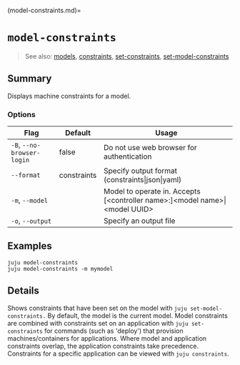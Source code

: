 (model-constraints.md)=
# `model-constraints`
> See also: [models](#models), [constraints](#constraints), [set-constraints](#set-constraints), [set-model-constraints](#set-model-constraints)

## Summary
Displays machine constraints for a model.

### Options
| Flag | Default | Usage |
| --- | --- | --- |
| `-B`, `--no-browser-login` | false | Do not use web browser for authentication |
| `--format` | constraints | Specify output format (constraints&#x7c;json&#x7c;yaml) |
| `-m`, `--model` |  | Model to operate in. Accepts [&lt;controller name&gt;:]&lt;model name&gt;&#x7c;&lt;model UUID&gt; |
| `-o`, `--output` |  | Specify an output file |

## Examples

    juju model-constraints
    juju model-constraints -m mymodel


## Details
Shows constraints that have been set on the model with
`juju set-model-constraints.`
By default, the model is the current model.
Model constraints are combined with constraints set on an application
with `juju set-constraints` for commands (such as 'deploy') that provision
machines/containers for applications. Where model and application constraints overlap, the
application constraints take precedence.
Constraints for a specific application can be viewed with `juju constraints`.